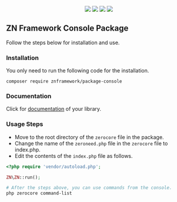<p align="center">
<a href="https://packagist.org/packages/znframework/package-console" rel="nofollow">
	<img src="https://img.shields.io/packagist/dt/znframework/package-console?style=flat-square" style="max-width:100%;"></a>
<a href="//packagist.org/packages/znframework/package-console" rel="nofollow">
	<img src="https://img.shields.io/github/v/release/znframework/package-console?style=flat-square&color=00BFFF" style="max-width:100%;"></a>
<a href="//packagist.org/packages/znframework/package-console" rel="nofollow">
	<img src="https://img.shields.io/github/release-date/znframework/package-console?style=flat-square" style="max-width:100%;"></a>
<a href="//packagist.org/packages/znframework/package-console" rel="nofollow">
	<img src="https://img.shields.io/github/license/znframework/package-console?style=flat-square" style="max-width:100%;"></a>
</p>

<h2>ZN Framework Console Package</h2>
<p>
Follow the steps below for installation and use.
</p>

<h3>Installation</h3>
<p>
You only need to run the following code for the installation.
</p>

```
composer require znframework/package-console
```

<h3>Documentation</h3>
<p>
Click for <a href="https://docs.znframework.com/yerel-servisler/konsol-komutlari">documentation</a> of your library.
</p>

<h3>Usage Steps</h3>
<p>
<ul>
<li>Move to the root directory of the <code>zerocore</code> file in the package.</li>
<li>Change the name of the <code>zeroneed.php</code> file in the <code>zerocore</code> file to index.php.</li>
<li>Edit the contents of the  <code>index.php</code> file as follows.</li>
</ul>
</p>

```php
<?php require 'vendor/autoload.php';

ZN\ZN::run();
```
```bash
# After the steps above, you can use commands from the console.
php zerocore command-list
```